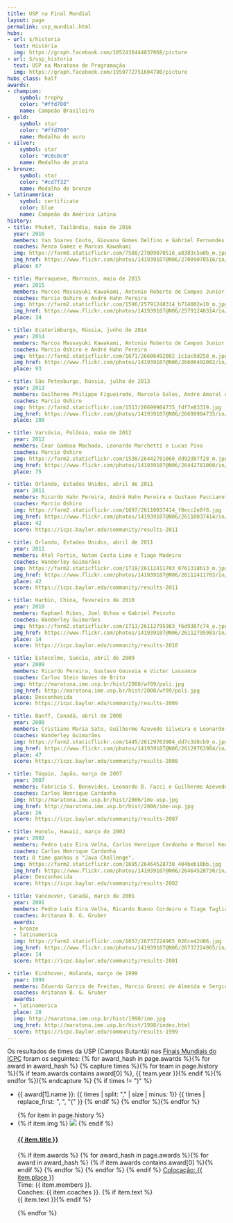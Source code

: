 ```yaml
---
title: USP na Final Mundial
layout: page
permalink: usp_mundial.html
hubs:
- url: $/historia
  text: História
  img: https://graph.facebook.com/1052436444837068/picture
- url: $/usp_historia
  text: USP na Maratona de Programação
  img: https://graph.facebook.com/1950772751604780/picture
hubs_class: half
awards:
- champion:
    symbol: trophy
    color: "#ffd700"
    name: Campeão Brasileiro
- gold:
    symbol: star
    color: "#ffd700"
    name: Medalha de ouro
- silver:
    symbol: star
    color: "#c0c0c0"
    name: Medalha de prata
- bronze:
    symbol: star
    color: "#cd7f32"
    name: Medalha de bronze
- latinamerica:
    symbol: certificate
    color: blue
    name: Campeão da América Latina
history:
- title: Phuket, Tailândia, maio de 2016
  year: 2016
  members: Yan Soares Couto, Giovana Gomes Delfino e Gabriel Fernandes de Oliveira
  coaches: Renzo Gomez e Marcos Kawakami
  img: https://farm8.staticflickr.com/7588/27009070516_a8383c5a0b_m.jpg
  img_href: https://www.flickr.com/photos/141939107@N06/27009070516/in/album-2157668540482736/
  place: 87

- title: Marraquexe, Marrocos, maio de 2015
  year: 2015
  members: Marcos Massayuki Kawakami, Antonio Roberto de Campos Junior e Stefano Tommasini
  coaches: Marcio Oshiro e André Hahn Pereira
  img: https://farm2.staticflickr.com/1596/25791248314_b714002e10_m.jpg
  img_href: https://www.flickr.com/photos/141939107@N06/25791248314/in/album-72157664781781924/
  place: 34

- title: Ecaterimburgo, Rússia, junho de 2014
  year: 2014
  members: Marcos Massayuki Kawakami, Antonio Roberto de Campos Junior e Stefano Tommasini
  coaches: Marcio Oshiro e André Hahn Pereira
  img: https://farm2.staticflickr.com/1671/26606492002_1c1ac0d258_m.jpg
  img_href: https://www.flickr.com/photos/141939107@N06/26606492002/in/album-72157667709469065/
  place: 93

- title: São Petesburgo, Rússia, julho de 2013
  year: 2013
  members: Guilherme Philippe Figueiredo, Marcelo Sales, André Amaral de Souza
  coaches: Marcio Oshiro
  img: https://farm2.staticflickr.com/1513/26699904735_fdf7e83319.jpg
  img_href: https://www.flickr.com/photos/141939107@N06/26699904735/in/album-72157665368477633/
  place: 108

- title: Varsóvia, Polônia, maio de 2012
  year: 2012
  members: Cear Gamboa Machado, Leonardo Marchetti e Lucas Piva
  coaches: Marcio Oshiro
  img: https://farm2.staticflickr.com/1530/26442781060_dd92d07f28_m.jpg
  img_href: https://www.flickr.com/photos/141939107@N06/26442781060/in/album-72157667576727741/
  place: 75

- title: Orlando, Estados Unidos, abril de 2011
  year: 2011
  members: Ricardo Hahn Pereira, André Hahn Pereira e Gustavo Paccianotto Gouveia
  coaches: Marcio Oshiro
  img: https://farm2.staticflickr.com/1697/26110037414_f0ecc2e8f8.jpg
  img_href: https://www.flickr.com/photos/141939107@N06/26110037414/in/album-72157667747508785/
  place: 42
  score: https://icpc.baylor.edu/community/results-2011
  
- title: Orlando, Estados Unidos, abril de 2011
  year: 2011
  members: Atol Fortin, Natan Costa Lima e Tiago Madeira
  coaches: Wanderley Guimarães
  img: https://farm2.staticflickr.com/1719/26112411703_0761318b13_m.jpg
  img_href: https://www.flickr.com/photos/141939107@N06/26112411703/in/album-72157667747508785/
  place: 42
  score: https://icpc.baylor.edu/community/results-2011

- title: Harbin, China, fevereiro de 2010
  year: 2010
  members: Raphael Ribas, Joel Uchoa e Gabriel Peixoto
  coaches: Wanderley Guimarães
  img: https://farm2.staticflickr.com/1713/26112795983_f6d9307c74_o.jpg
  img_href: https://www.flickr.com/photos/141939107@N06/26112795983/in/album-72157667578183701/
  place: 14
  score: https://icpc.baylor.edu/community/results-2010

- title: Estocolmo, Suécia, abril de 2009
  year: 2009
  members: Ricardo Pereira, Gustavo Gouveia e Victor Lassance
  coaches: Carlos Stein Naves de Brito
  img: http://maratona.ime.usp.br/hist/2008/wf09/poli.jpg
  img_href: http://maratona.ime.usp.br/hist/2008/wf09/poli.jpg
  place: Desconhecida
  score: https://icpc.baylor.edu/community/results-2009

- title: Banff, Canadá, abril de 2008
  year: 2008
  members: Cristiane Maria Sato, Guilherme Azevedo Silveira e Leonardo B. Facci
  coaches: Wanderley Guimarães
  img: https://farm2.staticflickr.com/1445/26129763904_dd7c3d8cb9_o.jpg
  img_href: https://www.flickr.com/photos/141939107@N06/26129763904/in/album-72157667183078740/
  place: 47
  score: https://icpc.baylor.edu/community/results-2008

- title: Tóquio, Japão, março de 2007
  year: 2007
  members: Fabricio S. Benevides, Leonardo B. Facci e Guilherme Azevedo Silveira
  coaches: Carlos Henrique Cardonha
  img: http://maratona.ime.usp.br/hist/2006/ime-usp.jpg
  img_href: http://maratona.ime.usp.br/hist/2006/ime-usp.jpg
  place: 26
  score: https://icpc.baylor.edu/community/results-2007

- title: Honolu, Hawaii, março de 2002
  year: 2002
  members: Pedro Luis Eira Velha, Carlos Henrique Cardonha e Marcel Kenji de Carli Silva
  coaches: Carlos Henrique Cardonha
  text: O time ganhou o "Java Challenge".
  img: https://farm2.staticflickr.com/1695/26464528730_404beb10bb.jpg
  img_href: https://www.flickr.com/photos/141939107@N06/26464528730/in/album-72157667792330925/
  place: Desconhecida
  score: https://icpc.baylor.edu/community/results-2002

- title: Vancouver, Canadá, março de 2001
  year: 2001
  members: Pedro Luis Eira Velha, Ricardo Bueno Cordeiro e Tiago Tagliari Martinez
  coaches: Aritanan B. G. Gruber
  awards: 
  - bronze
  - latinamerica
  img: https://farm2.staticflickr.com/1657/26737224965_026ce42d86.jpg
  img_href: https://www.flickr.com/photos/141939107@N06/26737224965/in/album-72157665424879804/
  place: 14
  score: https://icpc.baylor.edu/community/results-2001

- title: Eindhoven, Holanda, março de 1999
  year: 1999
  members: Eduardo Garcia de Freitas, Marcio Grossi de Almeida e Sergio Gabriel Tavares
  coaches: Aritanan B. G. Gruber
  awards: 
  - latinamerica
  place: 28
  img: http://maratona.ime.usp.br/hist/1998/ime.jpg
  img_href: http://maratona.ime.usp.br/hist/1998/index.html
  score: https://icpc.baylor.edu/community/results-1999
---
```


Os resultados de times da USP (Campus Butantã) nas [Finais Mundiais do ICPC](https://icpc.baylor.edu/) foram os seguintes:
{% for award_hash in page.awards %}{% for award in award_hash %}
{% capture times %}{% for team in page.history %}{% if team.awards contains award[0] %}, {{ team.year }}{% endif %}{% endfor %}){% endcapture %}
{% if times != ")" %}
- <i class="fa fa-{{ award[1].symbol }}" style="color:{{ award[1].color }}" title="{{ award[1].name }}"></i> {{ award[1].name }}: {{ times | split: "," | size | minus: 1}} {{ times | replace_first: ", ", "(" }}
{% endif %}
{% endfor %}{% endfor %}

<ul class="history-list">
{% for item in page.history %}
<li class="big">
{% if item.img %}
  <a target="_blank" href="{{ item.img_href }}"><img src="{{ item.img }}"></a>
{% endif %}
<h4>
 <a target="_blank" href="https://icpc.baylor.edu/community/history-icpc-{{ item.year }}">{{ item.title }}</a> 
</h4>
<p>
{% if item.awards %}
{% for award_hash in page.awards %}{% for award in award_hash %}
  {% if item.awards contains award[0] %}<i class="fa fa-{{ award[1].symbol }}" style="color:{{ award[1].color }}" title="{{ award[1].name }}"></i>{% endif %}
{% endfor %} {% endfor %}
{% endif %}
<a href="{% if item.score %}{{ item.score }}{% else %}http://static.kattis.com/icpc/wf{{ item.year }}/{% endif %}" title="placar"><i class="fa fa-th-list" title="Placar"></i> Colocação: {{ item.place }}</a><br>
Time: {{ item.members }}. <br>
Coaches: {{ item.coaches }}.
{% if item.text %}<br>{{ item.text }}{% endif %}
</p>
</li>
{% endfor %}
</ul>
